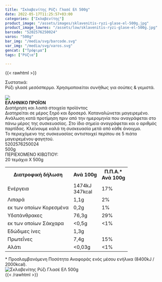 ```yaml
---
title: "Σκλαβενίτης Ρύζι Γλασέ ΕΛ 500g"
date: 2022-05-17T11:25:57+03:00
categories: ["Σκλαβενίτης"]
product_image: "/assets/images/sklavenitis-ryzi-glase-el-500g.jpg"
product_image_lowres: "/assets/low/sklavenitis-ryzi-glase-el-500g.jpg"
barcode: "5202576250024"
varos: "500g"
bar_img: "/media/svg/barcode.svg"
var_img: "/media/svg/varos.svg"
gencat: ["Τρόφιμα"]
tags: ["Ρύζια"]

---
```

{{< rawhtml >}}

<div class="sload603"><div class="product"><div id="sistatika">Συστατικά:</div><div class="alltext">Ρύζι γλασέ μεσόσπερμο. Χρησιμοποιείται συνήθως για σούπες &amp; γεμιστά.</div><br><div id="flag"><div id="flagimage"><img src="/media/icons/gr.svg"></div><span id="flagtext"><b>ΕΛΛΗΝΙΚΟ ΠΡΟΪΟΝ</b></span></div><div id="loipa">Διατήρηση και λοιπά στοιχεία προϊόντος</div><div class="alltext">Διατηρείται σε μέρος ξηρό και δροσερό. Καταναλώνεται μαγειρεμένο. Aνάλωση κατά προτίμηση πριν από την ημερομηνία που αναγράφεται στο πάνω μέρος της συσκευασίας. Στο ίδιο σημείο αναγράφεται και ο αριθμός παρτίδας. Κλείνουμε καλά τη συσκευασία μετά από κάθε άνοιγμα.<br>Το περιεχόμενο της συσκευασίας αντιστοιχεί περίπου σε 5 πιάτα μαγειρεμένου φαγητού.</div><div id="barcode"><div id="barimage1"></div><span id="bartext">5202576250024</span></div><div id="varos"><div id="varosimage1"></div><span id="varostext">500g</span></div><div id="kivotio">ΠΕΡΙΕΧΟΜΕΝΟ ΚΙΒΩΤΙΟΥ:<br>20 τεμάχια Χ 500g</div><div class="tabout"><table id="diatable"><tbody><tr><th>Διατροφική δήλωση</th><th>Ανά 100g</th><th>Π.Π.Α.*<br>Ανά 100g</th></tr><tr><td class="texr2">Ενέργεια</td><td class="texr">1474kJ<br>347kcal</td><td class="texr">17%</td></tr><tr><td class="texr2">Λιπαρά</td><td class="texr">1,1g</td><td class="texr">2%</td></tr><tr><td class="gray">εκ των οποίων Κορεσµένα</td><td class="gray2">0,2g</td><td class="gray2">1%</td></tr><tr><td class="texr2">Yδατάνθρακες</td><td class="texr">76,3g</td><td class="texr">29%</td></tr><tr><td class="gray">εκ των οποίων Σάκχαρα</td><td class="gray2">&lt;0,5g</td><td class="gray2">&lt;1%</td></tr><tr><td class="texr2">Eδώδιμες ίνες</td><td class="texr">1,3g</td><td class="texr"></td></tr><tr><td class="texr2">Πρωτεΐνες</td><td class="texr">7,4g</td><td class="texr">15%</td></tr><tr><td class="texr2">Αλάτι</td><td class="texr">&lt;0,03g</td><td class="texr">&lt;1%</td></tr></tbody></table></div><div class="alltext">* Προσλαμβανόμενη Ποσότητα Αναφοράς ενός μέσου ενήλικα (8400kJ / 2000kcal).</div><div class="pimg"><img alt="Σκλαβενίτης Ρύζι Γλασέ ΕΛ 500g" title="Σκλαβενίτης Ρύζι Γλασέ ΕΛ 500g" src="/assets/images/sklavenitis-ryzi-glase-el-500g.jpg"></div></div></div>
{{< /rawhtml >}}


